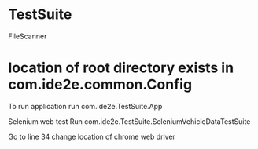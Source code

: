 # TestSuite
FileScanner
 # location of root directory exists in com.ide2e.common.Config
 
To run application run com.ide2e.TestSuite.App

Selenium web test
Run com.ide2e.TestSuite.SeleniumVehicleDataTestSuite

Go to line 34 change location of chrome web driver 

